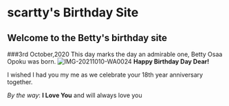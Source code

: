 # scartty's Birthday Site
## Welcome to the Betty's birthday site
###3rd October,2020
This day marks the day an admirable one, Betty Osaa Opoku was born.
![IMG-20211010-WA0024](https://user-images.githubusercontent.com/64209782/193428720-fde56fb5-b704-403f-b949-aa46c52d4fcd.jpg)
**Happy Birthday Day Dear!**

I wished I had you my me as we celebrate your 18th year anniversary together.

_By the way_: **I Love You** and will always love you
